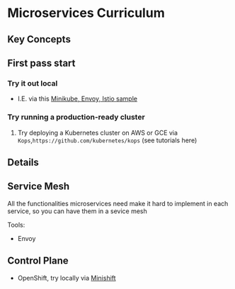 # Microservices Curriculum

## Key Concepts

## First pass start

### Try it out local

* I.E. via this [Minikube, Envoy, Istio sample](http://blog.christianposta.com/istio-workshop/slides)

### Try running  a production-ready cluster 

1. Try deploying a Kubernetes cluster on AWS or GCE via `Kops`,`https://github.com/kubernetes/kops` (see tutorials here)

## Details 

## Service Mesh

All the functionalities microservices need make it hard to implement in each service, so you can have them in a sevice mesh

Tools:
  - Envoy

## Control Plane

* OpenShift, try locally via [Minishift](https://github.com/minishift/minishift)
